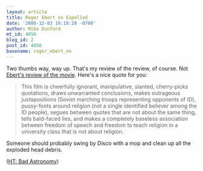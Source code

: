 ```yaml
---
layout: article
title: Roger Ebert on Expelled
date: '2008-12-03 16:18:28 -0700'
author: Mike Dunford
mt_id: 4056
blog_id: 2
post_id: 4056
basename: roger_ebert_on
---
```

Two thumbs way, way up. That's my review of the review, of course. Not [Ebert's review of the movie](http://blogs.suntimes.com/ebert/2008/12/win_ben_steins_mind.html). Here's a nice quote for you:

> This film is cheerfully ignorant, manipulative, slanted, cherry-picks quotations, draws unwarranted conclusions, makes outrageous juxtapositions (Soviet marching troops representing opponents of ID), pussy-foots around religion (not a single identified believer among the ID people), segues between quotes that are not about the same thing, tells bald-faced lies, and makes a completely baseless association between freedom of speech and freedom to teach religion in a university class that is not about religion.

Someone should probably swing by Disco with a mop and clean up all the exploded head debris. 

([HT: Bad Astronomy](http://blogs.discovermagazine.com/badastronomy/2008/12/03/roger-ebert-slams-ben-stein/))
